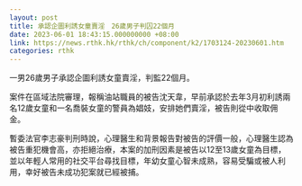 ```yaml
---
layout: post
title: 承認企圖利誘女童賣淫　26歲男子判囚22個月
date: 2023-06-01 18:43:15.000000000 +08:00
link: https://news.rthk.hk/rthk/ch/component/k2/1703124-20230601.htm
categories: rthk
---
```


一男26歲男子承認企圖利誘女童賣淫，判監22個月。

案件在區域法院審理，報稱油站職員的被告沈天韋，早前承認於去年3月初利誘兩名12歲女童和一名喬裝女童的警員為娼妓，安排她們賣淫，被告則從中收取佣金。

暫委法官李志豪判刑時說，心理醫生和背景報告對被告的評價一般，心理醫生認為被告重犯機會高，亦拒絕治療，本案的加刑因素是被告以12至13歲女童為目標，並以年輕人常用的社交平台尋找目標，年幼女童心智未成熟，容易受騙或被人利用，幸好被告未成功犯案就已經被捕。
